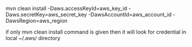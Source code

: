 mvn clean install -Daws.accessKeyId=aws_key_id -Daws.secretKey=aws_secret_key -DawsAccountId=aws_account_id -DawsRegion=aws_region

if only mvn clean install command is given then it will look for credential in local ~/.aws/ directory